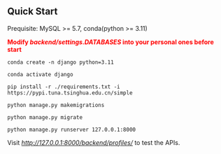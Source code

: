 ## Quick Start
Prequisite: MySQL >= 5.7, conda(python >= 3.11)

<font color=red>**Modify *backend/settings.DATABASES* into your personal ones before start**</font>

```conda create -n django python=3.11```

```conda activate django```

```pip install -r ./requirements.txt -i https://pypi.tuna.tsinghua.edu.cn/simple```

```python manage.py makemigrations```

```python manage.py migrate```

```python manage.py runserver 127.0.0.1:8000```

Visit *http://127.0.0.1:8000/backend/profiles/* to test the APIs.

